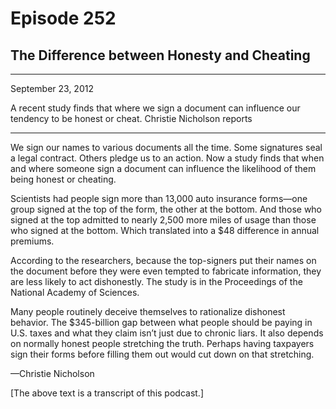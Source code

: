 # Episode 252

## The Difference between Honesty and Cheating

---

September 23, 2012

A recent study finds that where we sign a document can influence our tendency to be honest or cheat. Christie Nicholson reports

---

We sign our names to various documents all the time. Some signatures seal a legal contract. Others pledge us to an action. Now a study finds that when and where someone sign a document can influence the likelihood of them being honest or cheating.

Scientists had people sign more than 13,000 auto insurance forms—one group signed at the top of the form, the other at the bottom. And those who signed at the top admitted to nearly 2,500 more miles of usage than those who signed at the bottom. Which translated into a $48 difference in annual premiums.

According to the researchers, because the top-signers put their names on the document before they were even tempted to fabricate information, they are less likely to act dishonestly. The study is in the Proceedings of the National Academy of Sciences.

Many people routinely deceive themselves to rationalize dishonest behavior. The $345-billion gap between what people should be paying in U.S. taxes and what they claim isn’t just due to chronic liars. It also depends on normally honest people stretching the truth. Perhaps having taxpayers sign their forms before filling them out would cut down on that stretching.

—Christie Nicholson

[The above text is a transcript of this podcast.]

